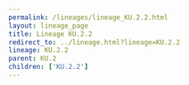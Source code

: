 ```yaml
---
permalink: /lineages/lineage_KU.2.2.html
layout: lineage_page
title: Lineage KU.2.2
redirect_to: ../lineage.html?lineage=KU.2.2
lineage: KU.2.2
parent: KU.2
children: ['KU.2.2']
---
```

